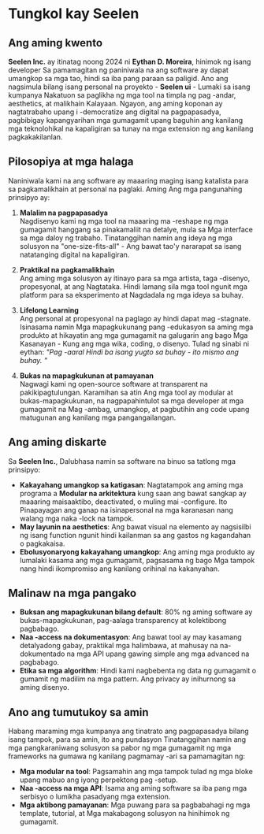# Tungkol kay Seelen

## Ang aming kwento

**Seelen Inc.** ay itinatag noong 2024 ni **Eythan D. Moreira**, hinimok ng
isang developer Sa pamamagitan ng paniniwala na ang software ay dapat umangkop
sa mga tao, hindi sa iba pang paraan sa paligid. Ano ang nagsimula bilang isang
personal na proyekto - **Seelen ui** - Lumaki sa isang kumpanya Nakatuon sa
paglikha ng mga tool na timpla ng pag -andar, aesthetics, at malikhain Kalayaan.
Ngayon, ang aming koponan ay nagtatrabaho upang i -democratize ang digital na
pagpapasadya, pagbibigay kapangyarihan mga gumagamit upang baguhin ang kanilang
mga teknolohikal na kapaligiran sa tunay na mga extension ng ang kanilang
pagkakakilanlan.

## Pilosopiya at mga halaga

Naniniwala kami na ang software ay maaaring maging isang katalista para sa
pagkamalikhain at personal na paglaki. Aming Ang mga pangunahing prinsipyo ay:

1. **Malalim na pagpapasadya**\
   Nagdisenyo kami ng mga tool na maaaring ma -reshape ng mga gumagamit hanggang
   sa pinakamaliit na detalye, mula sa Mga interface sa mga daloy ng trabaho.
   Tinatanggihan namin ang ideya ng mga solusyon na "one-size-fits-all" \- Ang
   bawat tao'y nararapat sa isang natatanging digital na kapaligiran.

2. **Praktikal na pagkamalikhain**\
   Ang aming mga solusyon ay itinayo para sa mga artista, taga -disenyo,
   propesyonal, at ang Nagtataka. Hindi lamang sila mga tool ngunit mga platform
   para sa eksperimento at Nagdadala ng mga ideya sa buhay.

3. **Lifelong Learning**\
   Ang personal at propesyonal na paglago ay hindi dapat mag -stagnate.
   Isinasama namin Mga mapagkukunang pang -edukasyon sa aming mga produkto at
   hikayatin ang mga gumagamit na galugarin ang bago Mga Kasanayan - Kung ang
   mga wika, coding, o disenyo. Tulad ng sinabi ni eythan: _"Pag -aaral Hindi ba
   isang yugto sa buhay - ito mismo ang buhay. "_

4. **Bukas na mapagkukunan at pamayanan**\
   Nagwagi kami ng open-source software at transparent na pakikipagtulungan.
   Karamihan sa atin Ang mga tool ay modular at bukas-mapagkukunan, na
   nagpapahintulot sa mga developer at mga gumagamit na Mag -ambag, umangkop, at
   pagbutihin ang code upang matugunan ang kanilang mga pangangailangan.

## Ang aming diskarte

Sa **Seelen Inc.**, Dalubhasa namin sa software na binuo sa tatlong mga
prinsipyo:

- **Kakayahang umangkop sa katigasan**: Nagtatampok ang aming mga programa a
  **Modular na arkitektura** kung saan ang bawat sangkap ay maaaring
  maisaaktibo, deactivated, o muling mai -configure. Ito Pinapayagan ang ganap
  na isinapersonal na mga karanasan nang walang mga naka -lock na tampok.
- **May layunin na aesthetics**: Ang bawat visual na elemento ay nagsisilbi ng
  isang function ngunit hindi kailanman sa ang gastos ng kagandahan o
  pagkakaisa.
- **Ebolusyonaryong kakayahang umangkop**: Ang aming mga produkto ay lumalaki
  kasama ang mga gumagamit, pagsasama ng bago Mga tampok nang hindi ikompromiso
  ang kanilang orihinal na kakanyahan.

## Malinaw na mga pangako

- **Buksan ang mapagkukunan bilang default**: 80% ng aming software ay
  bukas-mapagkukunan, pag-aalaga transparency at kolektibong pagbabago.
- **Naa -access na dokumentasyon**: Ang bawat tool ay may kasamang detalyadong
  gabay, praktikal mga halimbawa, at mahusay na na-dokumentado na mga API upang
  gawing simple ang mga advanced na pagbabago.
- **Etika sa mga algorithm**: Hindi kami nagbebenta ng data ng gumagamit o
  gumamit ng madilim na mga pattern. Ang privacy ay inihurnong sa aming disenyo.

## Ano ang tumutukoy sa amin

Habang maraming mga kumpanya ang tinatrato ang pagpapasadya bilang isang tampok,
para sa amin, ito ang pundasyon Tinatanggihan namin ang mga pangkaraniwang
solusyon sa pabor ng mga gumagamit ng mga frameworks na gumawa ng kanilang
pagmamay -ari sa pamamagitan ng:

- **Mga modular na tool**: Pagsamahin ang mga tampok tulad ng mga bloke upang
  mabuo ang iyong perpektong pag -setup.
- **Naa -access na mga API**: Isama ang aming software sa iba pang mga serbisyo
  o lumikha pasadyang mga extension.
- **Mga aktibong pamayanan**: Mga puwang para sa pagbabahagi ng mga template,
  tutorial, at Mga makabagong solusyon na hinihimok ng gumagamit.
